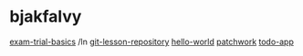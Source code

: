 # bjakfalvy
[exam-trial-basics](https://github.com/bjakfalvy/exam-trial-basics.git) /ln
[git-lesson-repository](https://github.com/bjakfalvy/git-lesson-repository.git)
[hello-world](https://github.com/bjakfalvy/hello-world.git)
[patchwork](https://github.com/bjakfalvy/patchwork.git)
[todo-app](https://github.com/bjakfalvy/todo-app.git)
